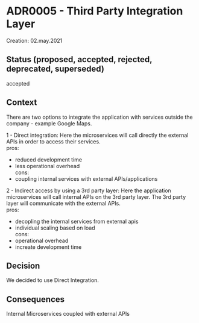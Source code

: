 # ADR0005 - Third Party Integration Layer
Creation: 02.may.2021

## Status (proposed, accepted, rejected, deprecated, superseded)
accepted

## Context
There are two options to integrate the application with services outside the company - example Google Maps.  

1 - Direct integration: Here the microservices will call directly the external APIs in order to access their services.  
pros:
- reduced development time  
- less operational overhead  
cons:
- coupling internal services with external APIs/applications  

2 - Indirect access by using a 3rd party layer: Here the application microservices will call internal APIs on the 3rd party layer. The 3rd party layer will communicate with the external APIs.  
pros:  
- decopling the internal services from external apis
- individual scaling based on load  
cons:  
- operational overhead  
- increate development time  
## Decision

We decided to use Direct Integration.

## Consequences

Internal Microservices coupled with external APIs
